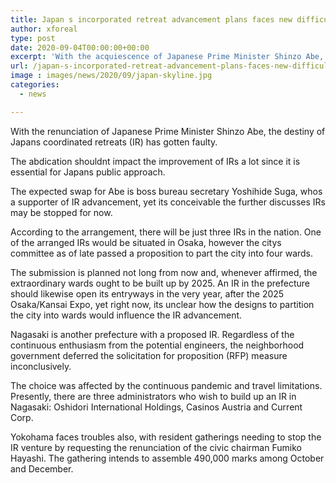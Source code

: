 ```yaml
---
title: Japan s incorporated retreat advancement plans faces new difficulties
author: xforeal 
type: post
date: 2020-09-04T00:00:00+00:00
excerpt: 'With the acquiescence of Japanese Prime Minister Shinzo Abe, the destiny of Japans coordinated hotels (IR) has become questionable '
url: /japan-s-incorporated-retreat-advancement-plans-faces-new-difficulties/
image : images/news/2020/09/japan-skyline.jpg
categories:
  - news

---
```

With the renunciation of Japanese Prime Minister Shinzo Abe, the destiny of Japans coordinated retreats (IR) has gotten faulty. 

The abdication <span data-contrast="auto">shouldnt </span><span data-contrast="auto">impact the improvement of IRs a lot since it is essential for Japans public approach. </span>

The expected swap for Abe is boss bureau secretary Yoshihide Suga, <span data-contrast="auto">whos </span><span data-contrast="auto">a supporter of IR advancement, yet its conceivable the further discusses IRs may be stopped for now. </span><span data-ccp-props="{" />

According to the arrangement, there will be just three IRs in the nation. One of the arranged IRs would <span data-contrast="auto">be situated in </span><span data-contrast="auto">Osaka, however the citys committee as of late passed a proposition to part the city into four wards. </span>

The submission is planned not long from now and, whenever affirmed, the extraordinary wards ought to be built up by 2025. An IR in the prefecture should likewise open its entryways in the very year, after the 2025 Osaka/Kansai Expo, yet right now, <span data-contrast="auto">its </span><span data-contrast="auto">unclear how the designs to partition the city into wards would influence the IR advancement. </span><span data-ccp-props="{" />

Nagasaki is another prefecture with a proposed IR. Regardless of the continuous enthusiasm from the potential engineers, the neighborhood government deferred the solicitation for proposition (RFP) measure inconclusively. 

The choice was affected by the continuous pandemic and travel limitations. Presently, there are three administrators who wish to build up an IR in Nagasaki: <span data-contrast="auto">Oshidori </span><span data-contrast="auto">International Holdings, Casinos </span><span data-contrast="auto">Austria </span><span data-contrast="auto">and Current Corp. </span><span data-ccp-props="{" />

Yokohama faces troubles also, with resident gatherings needing to stop the IR venture by requesting the renunciation of the civic chairman Fumiko Hayashi. The gathering intends to assemble 490,000 marks among October and December.<span data-ccp-props="{" />